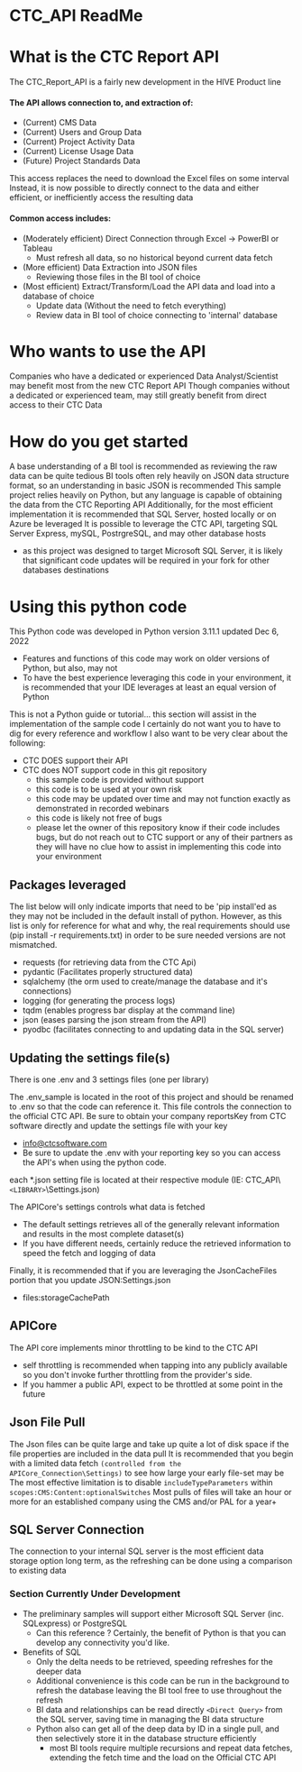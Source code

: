 # CTC_API ReadMe

# What is the CTC Report API

The CTC_Report_API is a fairly new development in the HIVE Product line

#### The API allows connection to, and extraction of:

- (Current) CMS Data
- (Current) Users and Group Data
- (Current) Project Activity Data
- (Current) License Usage Data
- (Future) Project Standards Data

This access replaces the need to download the Excel files on some interval
Instead, it is now possible to directly connect to the data and either efficient, or inefficiently access the resulting data

#### Common access includes:

- (Moderately efficient) Direct Connection through Excel -> PowerBI or Tableau
  - Must refresh all data, so no historical beyond current data fetch
- (More efficient) Data Extraction into JSON files
  - Reviewing those files in the BI tool of choice
- (Most efficient) Extract/Transform/Load the API data and load into a database of choice
  - Update data (Without the need to fetch everything)
  - Review data in BI tool of choice connecting to 'internal' database

# Who wants to use the API

Companies who have a dedicated or experienced Data Analyst/Scientist may benefit most from the new CTC Report API
Though companies without a dedicated or experienced team, may still greatly benefit from direct access to their CTC Data

# How do you get started

A base understanding of a BI tool is recommended as reviewing the raw data can be quite tedious
BI tools often rely heavily on JSON data structure format, so an understanding in basic JSON is recommended
This sample project relies heavily on Python, but any language is capable of obtaining the data from the CTC Reporting API
Additionally, for the most efficient implementation it is recommended that SQL Server, hosted locally or on Azure be leveraged
It is possible to leverage the CTC API, targeting SQL Server Express, mySQL, PostrgreSQL, and may other database hosts

- as this project was designed to target Microsoft SQL Server, it is likely that significant code updates will be required in your fork for other databases destinations

# Using this python code

This Python code was developed in Python version 3.11.1 updated Dec 6, 2022

- Features and functions of this code may work on older versions of Python, but also, may not
- To have the best experience leveraging this code in your environment, it is recommended that your IDE leverages at least an equal version of Python

This is not a Python guide or tutorial... this section will assist in the implementation of the sample code
I certainly do not want you to have to dig for every reference and workflow
I also want to be very clear about the following:

- CTC DOES support their API
- CTC does NOT support code in this git repository
  - this sample code is provided without support
  - this code is to be used at your own risk
  - this code may be updated over time and may not function exactly as demonstrated in recorded webinars
  - this code is likely not free of bugs
  - please let the owner of this repository know if their code includes bugs, but do not reach out to CTC support or any of their partners as they will have no clue how to assist in implementing this code into your environment

## Packages leveraged

The list below will only indicate imports that need to be 'pip install'ed as they may not be included in the default install of python. However, as this list is only for reference for what and why, the real requirements should use (pip install -r requirements.txt) in order to be sure needed versions are not mismatched.

- requests (for retrieving data from the CTC Api)
- pydantic (Facilitates properly structured data)
- sqlalchemy (the orm used to create/manage the database and it's connections)
- logging (for generating the process logs)
- tqdm (enables progress bar display at the command line)
- json (eases parsing the json stream from the API)
- pyodbc (facilitates connecting to and updating data in the SQL server)

## Updating the settings file(s)

There is one .env and 3 settings files (one per library)

The .env_sample is located in the root of this project and should be renamed to .env so that the code can reference it.
This file controls the connection to the official CTC API.
Be sure to obtain your company reportsKey from CTC software directly and update the settings file with your key

- info@ctcsoftware.com
- Be sure to update the .env with your reporting key so you can access the API's when using the python code.

each *.json setting file is located at their respective module (IE: CTC_API\\`<LIBRARY>`\Settings.json)

The APICore's settings controls what data is fetched

- The default settings retrieves all of the generally relevant information and results in the most complete dataset(s)
- If you have different needs, certainly reduce the retrieved information to speed the fetch and logging of data

Finally, it is recommended that if you are leveraging the JsonCacheFiles portion that you update JSON\:Settings.json

- files:storageCachePath

## APICore

The API core implements minor throttling to be kind to the CTC API

- self throttling is recommended when tapping into any publicly available so you don't invoke further throttling from the provider's side.
- If you hammer a public API, expect to be throttled at some point in the future

## Json File Pull

The Json files can be quite large and take up quite a lot of disk space if the file properties are included in the data pull
It is recommended that you begin with a limited data fetch `(controlled from the APICore_Connection\Settings)` to see how large your early file-set may be
The most effective limitation is to disable `includeTypeParameters` within `scopes:CMS:Content:optionalSwitches`
Most pulls of files will take an hour or more for an established company using the CMS and/or PAL for a year+

## SQL Server Connection

The connection to your internal SQL server is the most efficient data storage option long term, as the refreshing can be done using a comparison to existing data
### Section Currently Under Development
- The preliminary samples will support either Microsoft SQL Server (inc. SQLexpress) or PostgreSQL
  - Can this reference <NameMyDatabase>? Certainly, the benefit of Python is that you can develop any connectivity you'd like.
- Benefits of SQL
  - Only the delta needs to be retrieved, speeding refreshes for the deeper data
  - Additional convenience is this code can be run in the background to refresh the database leaving the BI tool free to use throughout the refresh
  - BI data and relationships can be read directly `<Direct Query>` from the SQL server, saving time in managing the BI data structure
  - Python also can get all of the deep data by ID in a single pull, and then selectively store it in the database structure efficiently
    - most BI tools require multiple recursions and repeat data fetches, extending the fetch time and the load on the Official CTC API
